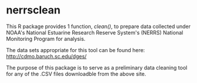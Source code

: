 <h1>nerrsclean</h1>

This R package provides 1 function, <i>clean()</i>, to prepare data collected under NOAA's National Estuarine Research Reserve System's (NERRS) National Monitoring Program for analysis. 

The data sets appropriate for this tool can be found here: http://cdmo.baruch.sc.edu/dges/

The purpose of this package is to serve as a preliminary data cleaning tool for any of the .CSV files downloadble from the above site.
